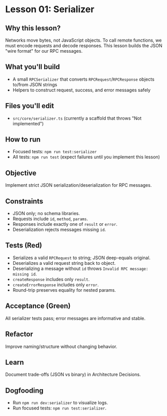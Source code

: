# Lesson 01: Serializer

## Why this lesson?
Networks move bytes, not JavaScript objects. To call remote functions, we must encode requests and decode responses. This lesson builds the JSON "wire format" for our RPC messages.

## What you'll build
- A small `RPCSerializer` that converts `RPCRequest`/`RPCResponse` objects to/from JSON strings
- Helpers to construct request, success, and error messages safely

## Files you'll edit
- `src/core/serializer.ts` (currently a scaffold that throws "Not implemented")

## How to run
- Focused tests: `npm run test:serializer`
- All tests: `npm run test` (expect failures until you implement this lesson)

## Objective
Implement strict JSON serialization/deserialization for RPC messages.

## Constraints
- JSON only; no schema libraries.
- Requests include `id`, `method`, `params`.
- Responses include exactly one of `result` or `error`.
- Deserialization rejects messages missing `id`.

## Tests (Red)
- Serializes a valid `RPCRequest` to string; JSON deep-equals original.
- Deserializes a valid request string back to object.
- Deserializing a message without `id` throws `Invalid RPC message: missing id`.
- `createResponse` includes only `result`.
- `createErrorResponse` includes only `error`.
- Round-trip preserves equality for nested params.

## Acceptance (Green)
All serializer tests pass; error messages are informative and stable.

## Refactor
Improve naming/structure without changing behavior.

## Learn
Document trade-offs (JSON vs binary) in Architecture Decisions.

## Dogfooding
- Run `npm run dev:serializer` to visualize logs.
- Run focused tests: `npm run test:serializer`.
